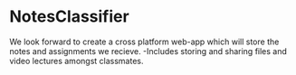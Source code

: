 # NotesClassifier

We look forward to create a cross platform web-app which will store the notes and assignments we recieve.
-Includes storing and sharing files and video lectures amongst classmates.
